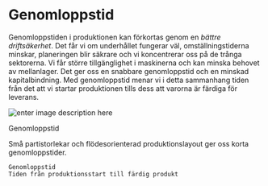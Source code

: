 # Genomloppstid

Genomloppstiden i produktionen kan förkortas genom en _bättre driftsäkerhet_. Det får vi om underhållet fungerar väl, omställningstiderna minskar, planeringen blir säkrare och vi koncentrerar oss på de trånga sektorerna. Vi får större tillgänglighet i maskinerna och kan minska behovet av mellanlager. Det ger oss en snabbare genomloppstid och en minskad kapitalbindning. Med genomloppstid menar vi i detta sammanhang tiden från det att vi startar produktionen tills dess att varorna är färdiga för leverans.

![enter image description here](https://lernia.itslearning.com/data/1821/C33238/Bilder/Produktionsteknik%20&%20Ekonomi/image262.png)

Genomloppstid

Små partistorlekar och flödesorienterad produktionslayout ger oss korta genomloppstider.
	
	Genomloppstid
	Tiden från produktionsstart till färdig produkt
